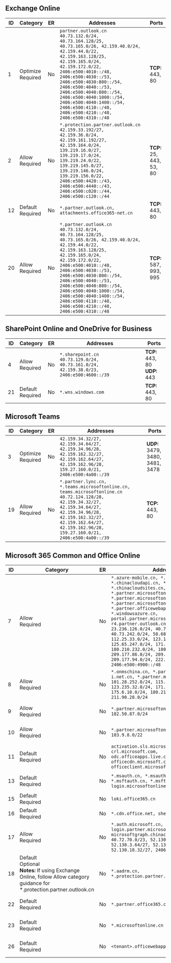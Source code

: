 <!--THIS FILE IS AUTOMATICALLY GENERATED. MANUAL CHANGES WILL BE OVERWRITTEN.-->
<!--Please contact the Office 365 Endpoints team with any questions.-->
<!--China endpoints version 2025013000-->
<!--File generated 2025-02-21 12:02:34.3965-->

## Exchange Online

ID | Category | ER | Addresses | Ports
-- | -------------------- | -- | ----------------------------------------------------------------------------------------------------------------------------------------------------------------------------------------------------------------------------------------------------------------------------------------------------------------------------------------------------------------------------------------------------- | ------------------------
1 | Optimize<BR>Required | No | `partner.outlook.cn`<BR>`40.73.132.0/24, 40.73.164.128/25, 40.73.165.0/26, 42.159.40.0/24, 42.159.44.0/22, 42.159.163.128/25, 42.159.165.0/24, 42.159.172.0/22, 2406:e500:4010::/48, 2406:e500:4030::/53, 2406:e500:4030:800::/54, 2406:e500:4040::/53, 2406:e500:4040:800::/54, 2406:e500:4040:1000::/54, 2406:e500:4040:1400::/54, 2406:e500:4110::/48, 2406:e500:4210::/48, 2406:e500:4310::/48` | **TCP:** 443, 80
2 | Allow<BR>Required | No | `*.protection.partner.outlook.cn`<BR>`42.159.33.192/27, 42.159.36.0/24, 42.159.161.192/27, 42.159.164.0/24, 139.219.16.0/27, 139.219.17.0/24, 139.219.24.0/22, 139.219.145.0/27, 139.219.146.0/24, 139.219.156.0/22, 2406:e500:4420::/43, 2406:e500:4440::/43, 2406:e500:c020::/44, 2406:e500:c120::/44` | **TCP:** 25, 443, 53, 80
12 | Default<BR>Required | No | `*.partner.outlook.cn, attachments.office365-net.cn` | **TCP:** 443, 80
20 | Allow<BR>Required | No | `*.partner.outlook.cn`<BR>`40.73.132.0/24, 40.73.164.128/25, 40.73.165.0/26, 42.159.40.0/24, 42.159.44.0/22, 42.159.163.128/25, 42.159.165.0/24, 42.159.172.0/22, 2406:e500:4010::/48, 2406:e500:4030::/53, 2406:e500:4030:800::/54, 2406:e500:4040::/53, 2406:e500:4040:800::/54, 2406:e500:4040:1000::/54, 2406:e500:4040:1400::/54, 2406:e500:4110::/48, 2406:e500:4210::/48, 2406:e500:4310::/48` | **TCP:** 587, 993, 995

## SharePoint Online and OneDrive for Business

ID | Category | ER | Addresses | Ports
-- | ------------------- | -- | ------------------------------------------------------------------------------------------ | --------------------------------
4 | Allow<BR>Required | No | `*.sharepoint.cn`<BR>`40.73.129.0/24, 40.73.161.0/24, 42.159.38.0/23, 2406:e500:4600::/39` | **TCP:** 443, 80<BR>**UDP:** 443
21 | Default<BR>Required | No | `*.wns.windows.com` | **TCP:** 443, 80

## Microsoft Teams

ID | Category | ER | Addresses | Ports
-- | -------------------- | -- | ---------------------------------------------------------------------------------------------------------------------------------------------------------------------------------------------------------------------------------------------- | ----------------------------------
3 | Optimize<BR>Required | No | `42.159.34.32/27, 42.159.34.64/27, 42.159.34.96/28, 42.159.162.32/27, 42.159.162.64/27, 42.159.162.96/28, 159.27.160.0/21, 2406:e500:4a00::/39` | **UDP:**  3479,  3480,  3481, 3478
19 | Allow<BR>Required | No | `*.partner.lync.cn, *.teams.microsoftonline.cn, teams.microsoftonline.cn`<BR>`40.72.124.128/28, 42.159.34.32/27, 42.159.34.64/27, 42.159.34.96/28, 42.159.162.32/27, 42.159.162.64/27, 42.159.162.96/28, 159.27.160.0/21, 2406:e500:4a00::/39` | **TCP:** 443, 80

## Microsoft 365 Common and Office Online

ID | Category | ER | Addresses | Ports
-- | ------------------------------------------------------------------------------------------------------------------------------ | -- | -------------------------------------------------------------------------------------------------------------------------------------------------------------------------------------------------------------------------------------------------------------------------------------------------------------------------------------------------------------------------------------------------------------------------------------------------------------------------------------------------------------------------------------------------------------------------------------------------------------- | ----------------
7 | Allow<BR>Required | No | `*.azure-mobile.cn, *.chinacloud-mobile.cn, *.chinacloudapi.cn, *.chinacloudapp.cn, *.chinacloudsites.cn, *.partner.microsoftonline-m-i.net.cn, *.partner.microsoftonline-m.net.cn, *.partner.microsoftonline-p.net.cn, *.partner.officewebapps.cn, *.windowsazure.cn, portal.partner.microsoftonline.cdnsvc.com, r4.partner.outlook.cn`<BR>`23.236.126.0/24, 40.73.240.0/24, 40.73.242.0/24, 58.68.168.0/24, 112.25.33.0/24, 123.150.49.0/24, 125.65.247.0/24, 171.107.84.0/24, 180.210.232.0/24, 180.210.234.0/24, 209.177.86.0/24, 209.177.90.0/24, 209.177.94.0/24, 222.161.226.0/24, 2406:e500:4900::/48` | **TCP:** 443, 80
8 | Allow<BR>Required | No | `*.onmschina.cn, *.partner.microsoftonline-i.net.cn, *.partner.microsoftonline.net.cn`<BR>`101.28.252.0/24, 115.231.150.0/24, 123.235.32.0/24, 171.111.154.0/24, 175.6.10.0/24, 180.210.229.0/24, 211.90.28.0/24` | **TCP:** 443, 80
9 | Allow<BR>Required | No | `*.partner.microsoftonline-p.cn`<BR>`182.50.87.0/24` | **TCP:** 443, 80
10 | Allow<BR>Required | No | `*.partner.microsoftonline.cn`<BR>`103.9.8.0/22` | **TCP:** 443, 80
11 | Default<BR>Required | No | `activation.sls.microsoft.com, crl.microsoft.com, odc.officeapps.live.com, officecdn.microsoft.com, officeclient.microsoft.com` | **TCP:** 443, 80
13 | Default<BR>Required | No | `*.msauth.cn, *.msauthimages.cn, *.msftauth.cn, *.msftauthimages.cn, login.microsoftonline.com` | **TCP:** 443, 80
15 | Default<BR>Required | No | `loki.office365.cn` | **TCP:** 443
16 | Default<BR>Required | No | `*.cdn.office.net, shellprod.msocdn.com` | **TCP:** 443
17 | Allow<BR>Required | No | `*.auth.microsoft.cn, login.partner.microsoftonline.cn, microsoftgraph.chinacloudapi.cn`<BR>`40.72.70.0/23, 52.130.2.32/27, 52.130.3.64/27, 52.130.17.192/27, 52.130.18.32/27, 2406:e500:5500::/48` | **TCP:** 443, 80
18 | Default<BR>Optional<BR>**Notes:** If using Exchange Online, follow Allow category guidance for *.protection.partner.outlook.cn | No | `*.aadrm.cn, *.protection.partner.outlook.cn` | **TCP:** 443
22 | Default<BR>Required | No | `*.partner.office365.cn` | **TCP:** 443, 80
23 | Default<BR>Required | No | `*.microsoftonline.cn` | **TCP:** 443, 80
26 | Default<BR>Required | No | `<tenant>.officewebapps.cn` | **TCP:** 443, 80
